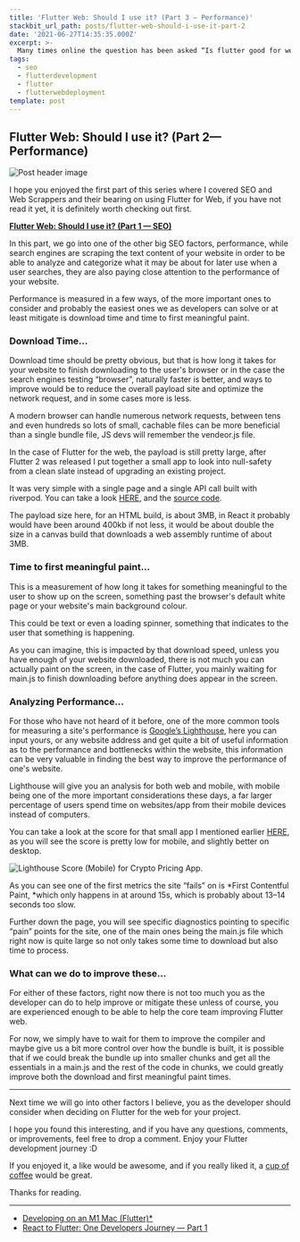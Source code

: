 ```yaml
---
title: 'Flutter Web: Should I use it? (Part 3 — Performance)'
stackbit_url_path: posts/flutter-web-should-i-use-it-part-2
date: '2021-06-27T14:35:35.000Z'
excerpt: >-
  Many times online the question has been asked “Is flutter good for web”, and what many developers fail to truly understand is that is a very broad and open question and there are many factors that go into saying yes, no or maybe.
tags:
  - seo
  - flutterdevelopment
  - flutter
  - flutterwebdeployment
template: post
---
```


## Flutter Web: Should I use it? (Part 2— Performance)

![Post header image](https://cdn-images-1.medium.com/max/4800/1*DTmKsPfjSR-mjw7sqeVwyQ.jpeg)

I hope you enjoyed the first part of this series where I covered SEO and Web Scrappers and their bearing on using Flutter for Web, if you have not read it yet, it is definitely worth checking out first.

[**Flutter Web: Should I use it? (Part 1 — SEO)**](https://dev.to/remejuan/flutter-web-should-i-use-it-part-1-seo-271k)

In this part, we go into one of the other big SEO factors, performance, while search engines are scraping the text content of your website in order to be able to analyze and categorize what it may be about for later use when a user searches, they are also paying close attention to the performance of your website.

Performance is measured in a few ways, of the more important ones to consider and probably the easiest ones we as developers can solve or at least mitigate is download time and time to first meaningful paint.

### Download Time…

Download time should be pretty obvious, but that is how long it takes for your website to finish downloading to the user's browser or in the case the search engines testing “browser”, naturally faster is better, and ways to improve would be to reduce the overall payload site and optimize the network request, and in some cases more is less.

A modern browser can handle numerous network requests, between tens and even hundreds so lots of small, cachable files can be more beneficial than a single bundle file, JS devs will remember the vendeor.js file.

In the case of Flutter for the web, the payload is still pretty large, after Flutter 2 was released I put together a small app to look into null-safety from a clean slate instead of upgrading an existing project.

It was very simple with a single page and a single API call built with riverpod. You can take a look [HERE](https://crypto_pricing.codemagic.app), and the [source code](https://github.com/RemeJuan/crypto_pricing).

The payload size here, for an HTML build, is about 3MB, in React it probably would have been around 400kb if not less, it would be about double the size in a canvas build that downloads a web assembly runtime of about 3MB.

### Time to first meaningful paint…

This is a measurement of how long it takes for something meaningful to the user to show up on the screen, something past the browser's default white page or your website's main background colour.

This could be text or even a loading spinner, something that indicates to the user that something is happening.

As you can imagine, this is impacted by that download speed, unless you have enough of your website downloaded, there is not much you can actually paint on the screen, in the case of Flutter, you mainly waiting for main.js to finish downloading before anything does appear in the screen.

### Analyzing Performance…

For those who have not heard of it before, one of the more common tools for measuring a site's performance is [Google’s Lighthouse](https://developers.google.com/web/tools/lighthouse/), here you can input yours, or any website address and get quite a bit of useful information as to the performance and bottlenecks within the website, this information can be very valuable in finding the best way to improve the performance of one's website.

Lighthouse will give you an analysis for both web and mobile, with mobile being one of the more important considerations these days, a far larger percentage of users spend time on websites/app from their mobile devices instead of computers.

You can take a look at the score for that small app I mentioned earlier [HERE](https://developers.google.com/speed/pagespeed/insights/?url=https%3A%2F%2Fcrypto_pricing.codemagic.app%2F&tab=mobile), as you will see the score is pretty low for mobile, and slightly better on desktop.

![Lighthouse Score (Mobile) for Crypto Pricing App.](https://cdn-images-1.medium.com/max/3848/1*7o-l3Sou38uSn-7ex1YoUw.png)

As you can see one of the first metrics the site “fails” on is *First Contentful Paint, *which only happens in at around 15s, which is probably about 13–14 seconds too slow.

Further down the page, you will see specific diagnostics pointing to specific “pain” points for the site, one of the main ones being the main.js file which right now is quite large so not only takes some time to download but also time to process.

### What can we do to improve these…

For either of these factors, right now there is not too much you as the developer can do to help improve or mitigate these unless of course, you are experienced enough to be able to help the core team improving Flutter web.

For now, we simply have to wait for them to improve the compiler and maybe give us a bit more control over how the bundle is built, it is possible that if we could break the bundle up into smaller chunks and get all the essentials in a main.js and the rest of the code in chunks, we could greatly improve both the download and first meaningful paint times.

****

Next time we will go into other factors I believe, you as the developer should consider when deciding on Flutter for the web for your project.

I hope you found this interesting, and if you have any questions, comments, or improvements, feel free to drop a comment. Enjoy your Flutter development journey :D

If you enjoyed it, a like would be awesome, and if you really liked it, a [cup of coffee](https://www.buymeacoffee.com/remelehane) would be great.

Thanks for reading.

****

* [Developing on an M1 Mac (Flutter)*](https://remelehane.dev/posts/developing-on-an-m1-mac-flutter/)
* [React to Flutter: One Developers Journey — Part 1](https://remelehane.dev/posts/react-to-flutter-one-developers-journey-part-1/)